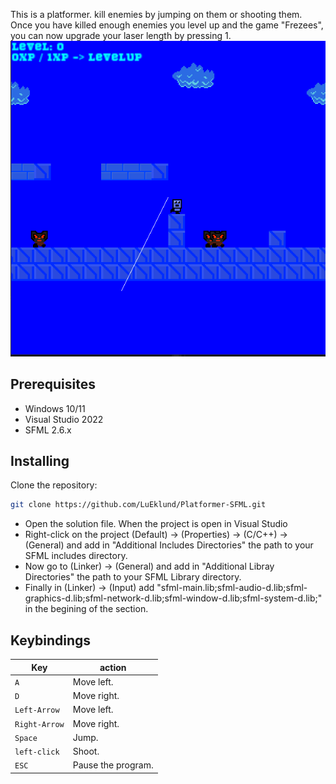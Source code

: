 This is a platformer.
kill enemies by jumping on them or shooting them. Once you have killed enough enemies you level up and the game "Frezees", you can now upgrade your laser length by pressing 1.
![](https://github.com/LuEklund/Platformer-SFML/blob/master/assets/thumbnail.png)

## Prerequisites

* Windows 10/11
* Visual Studio 2022
* SFML 2.6.x


## Installing

Clone the repository:
```bash
git clone https://github.com/LuEklund/Platformer-SFML.git
```
* Open the solution file.
When the project is open in Visual Studio
* Right-click on the project (Default) -> (Properties) -> (C/C++) -> (General) and add in "Additional Includes Directories" the path to your SFML includes directory.
* Now go to (Linker) -> (General) and add in "Additional Libray Directories" the path to your SFML Library directory.
* Finally in (Linker) -> (Input) add "sfml-main.lib;sfml-audio-d.lib;sfml-graphics-d.lib;sfml-network-d.lib;sfml-window-d.lib;sfml-system-d.lib;" in the begining of the section.


## Keybindings
Key | action
--- | ---
`A` | Move left.  
`D` | Move right.
`Left-Arrow` | Move left.  
`Right-Arrow` | Move right. 
`Space` | Jump.  
`left-click` | Shoot.  
`ESC` | Pause the program.
